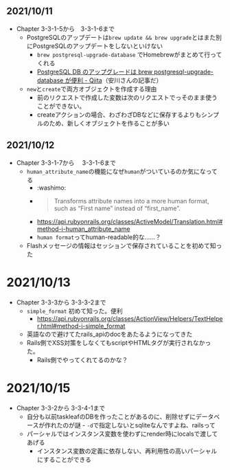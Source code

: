 ## 2021/10/11
- Chapter 3-3-1-5から　3-3-1-6まで
    - PostgreSQLのアップデートは`brew update && brew upgrade`とはまた別にPostgreSQLのアップデートをしないといけない
        - `brew postgresql-upgrade-database` でHomebrewがまとめて行ってくれる
        - [PostgreSQL DB のアップグレードは brew postgresql\-upgrade\-database が便利 \- Qiita](https://qiita.com/yasulab/items/237c3f9634055d665745)（安川さんの記事だ）
    - `new`と`create`で両方オブジェクトを作成する理由
        - 前のリクエストで作成した変数は次のリクエストでっそのまま使うことができない。
        - createアクションの場合、わざわざDBなどに保存するよりもシンプルのため、新しくオブジェクトを作ることが多い

## 2021/10/12
- Chapter 3-3-1-7から　 3-3-1-6まで
    - `human_attribute_name`の機能になぜ`human`がついているのか気になってる
      - :washimo:
      - > Transforms attribute names into a more human format, such as “First name” instead of “first_name”.
      - https://api.rubyonrails.org/classes/ActiveModel/Translation.html#method-i-human_attribute_name
      - `human format`ってhuman-readable的な……？
  - Flashメッセージの情報はセッションで保存されていることを初めて知った

# 2021/10/13
- Chapter 3-3-3から 3-3-3-2まで
    - `simple_format` 初めて知った。便利
        - https://api.rubyonrails.org/classes/ActionView/Helpers/TextHelper.html#method-i-simple_format
    - 英語なので避けてたrails_apiのdocをあたるようになってきた
    - Rails側でXSS対策をしなくてもscriptやHTMLタグが実行されなかった。
        - Rails側でやってくれてるのかな？

# 2021/10/15
- Chapter 3-3-2から 3-3-4-1まで
    - 自分も以前taskleafのDBを作ったことがあるのに、削除せずにデータベースが作れたのが謎
            - `-d`で指定しないとsqliteなんですよね、railsって
    - パーシャルではインスタンス変数を使わずにrender時にlocalsで渡してあげる
        - インスタンス変数の定義に依存しない、再利用性の高いパーシャルにすることができる
